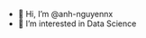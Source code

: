 - 👋 Hi, I’m @anh-nguyennx
- 👀 I’m interested in Data Science

<!---
anh-nguyennx/anh-nguyennx is a ✨ special ✨ repository because its `README.md` (this file) appears on your GitHub profile.
You can click the Preview link to take a look at your changes.
--->
